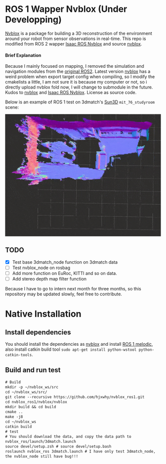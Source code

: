 # ROS 1 Wapper Nvblox (Under Developping)

[Nvblox](https://github.com/nvidia-isaac/nvblox) is a package for building a 3D reconstruction of the environment around your robot from sensor observations in real-time. This repo is modified from ROS 2 wapper [Isaac ROS Nvblox](https://github.com/NVIDIA-ISAAC-ROS/isaac_ros_nvblox) and source [nvblox](https://github.com/nvidia-isaac/nvblox). 

#### Brief Explanation

Because I mainly focused on mapping, I removed the simulation and navigation modules from the [original ROS2](https://github.com/NVIDIA-ISAAC-ROS/isaac_ros_nvblox). Latest version [nvblox](https://github.com/nvidia-isaac/nvblox) has a weird problem when export target config when compiling, so I modify the cmakelists a little, I am not sure it is because my computer or not, so i directly upload nvblox fold now,  I will change to submodule in the future. Kudos to [nvblox](https://github.com/nvidia-isaac/nvblox) and [Isaac ROS Nvblox](https://github.com/NVIDIA-ISAAC-ROS/isaac_ros_nvblox). License as source code.

Below is an example of ROS 1 test on 3dmatch's [Sun3D](http://sun3d.cs.princeton.edu/) `mit_76_studyroom` scene:

<div align="center"><img src="media/3dmatch_demo.gif" width=800px/></div>



## TODO

- [x] Test base 3dmatch_node function on 3dmatch data
- [ ] Test nvblox_node  on rosbag
- [ ] Add more function on EuRoc, KITTI and so on data.
- [ ] Add stereo depth map filter function

Because I have to go to intern next month for three months, so this repository may be updated slowly, feel free to contribute.

# Native Installation

## Install dependencies

You should install the dependencies as [nvblox](https://github.com/nvidia-isaac/nvblox) and install [ROS 1 melodic](http://wiki.ros.org/melodic/Installation/Ubuntu), also install catkin build tool `sudo apt-get install python-wstool python-catkin-tools`.

## Build and run test

```
# Build
mkdir -p ~/nvblox_ws/src
cd ~/nvblox_ws/src/
git clone --recursive https://github.com/hjxwhy/nvblox_ros1.git
cd nvblox_ros1/nvblox/nvblox
mkdir build && cd build
cmake ..
make -j8
cd ~/nvblox_ws
catkin build
# test
# You should download the data, and copy the data path to nvblox_ros/launch/3dmatch.launch
source devel/setup.zsh # source devel/setup.bash
roslaunch nvblox_ros 3dmatch.launch # I have only test 3dmatch_node, the nvblox_node still have bug!!!
```

